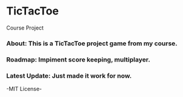 # TicTacToe
Course Project 
<h3>About: This is a TicTacToe project game from my course.</h3>
<h3>Roadmap: Impiment score keeping, multiplayer.</h3>
<h3>Latest Update: Just made it work for now.</h3>
-MIT License-
